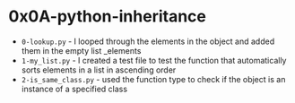 # 0x0A-python-inheritance
- `0-lookup.py` - I looped through the  elements in the object and added them in the empty list _elements
- `1-my_list.py` - I created a test file to test the function that automatically sorts elements in a list in ascending order
- `2-is_same_class.py` - used the function type to check if the object is an instance of a specified class
